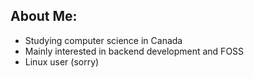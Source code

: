 <h2>About Me:</h2>
<ul>
    <li> Studying computer science in Canada </li>
    <li> Mainly interested in backend development and FOSS </li>
    <li> Linux user (sorry)</li>
</ul>
<img src="https://komarev.com/ghpvc/?username=sppongy&style=flat-square&color=blue" alt=""/>
